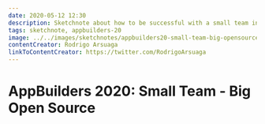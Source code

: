 ```yaml
---
date: 2020-05-12 12:30
description: Sketchnote about how to be successful with a small team in Open Source from AppBuilders 2020 (online conference)
tags: sketchnote, appbuilders-20
image: ../../images/sketchnotes/appbuilders20-small-team-big-opensource-small.jpg
contentCreator: Rodrigo Arsuaga
linkToContentCreator: https://twitter.com/RodrigoArsuaga
---
```


# AppBuilders 2020: Small Team - Big Open Source
